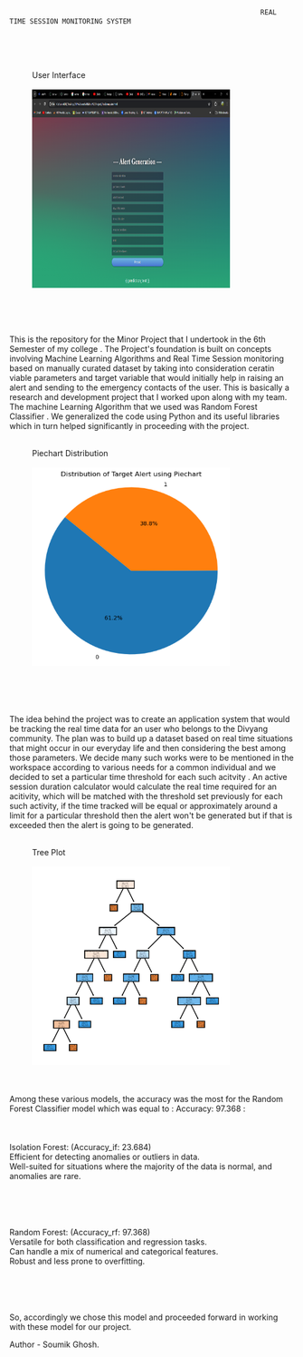                                                                   REAL TIME SESSION MONITORING SYSTEM 
 <br>
 <br>
 <br>

 <figure>
  <figcaption>User Interface</figcaption>
   <br>
  <img src="Pictorial-Representation/Interface.png" height="350" width="350" >
</figure>
 <br>
 <br>
 <br>

This is the repository for the Minor Project that I undertook in the 6th Semester of my college .
The Project's foundation is built on concepts involving Machine Learning Algorithms and Real Time Session monitoring
based on manually curated dataset by taking into consideration ceratin viable parameters and target variable that would initially help in 
raising an alert and sending to the emergency contacts of the user. This is basically a research and development project that I worked upon 
along with my team. The machine Learning Algorithm that we used was Random Forest Classifier . We generalized the code using Python and its useful libraries 
which in turn helped significantly in proceeding with the project.
 <br>
 <br>
 
<figure>
  <figcaption>Piechart Distribution</figcaption>
  <br>
  <img src="Pictorial-Representation/PieChart.png" height="350" width="350" >  
</figure>

<br>
<br>
<br>
<br>
The idea behind the project was to create an application system that would be tracking the real time data for an user who belongs to the Divyang community. 
The plan was to build up a dataset based on real time situations that might occur in our everyday life and then considering the best among those parameters.
We decide many such works were to be mentioned in the workspace according to various needs for a common individual and we decided to set a particular time threshold 
for each such acitvity . An active session duration calculator would calculate the real time required for an acitivity, which will be matched with the threshold set previously
for each such activity, if the time tracked will be equal or approximately around a limit for  a particular threshold then the alert won't be generated but if that is exceeded
then the alert is going to be generated.
<br>
<br>
<figure>
  <figcaption>Tree Plot</figcaption>
  <br>
  <img src="Pictorial-Representation/Tree%20Plot.png" height="350" width="350" >  
</figure>
<br>
<br>
Among these various models, the accuracy was the most for the Random Forest Classifier model which was equal to : Accuracy: 97.368   : 
<br>
<br>
<br>
<br>
Isolation Forest:  (Accuracy_if: 23.684)
<br>
Efficient for detecting anomalies or outliers in data.<br>
Well-suited for situations where the majority of the data is normal, and anomalies are rare.<br>
<br>
<br>
<br>
<br>

Random Forest:  (Accuracy_rf: 97.368)
<br>
Versatile for both classification and regression tasks.<br>
Can handle a mix of numerical and categorical features.<br>
Robust and less prone to overfitting.<br>
<br>
<br>
<br>
<br>

So, accordingly we chose this model and proceeded forward in working with these model for our project.



Author - Soumik Ghosh.

